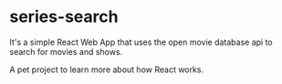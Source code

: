 # series-search

It's a simple React Web App that uses the open movie database api to search for movies and shows.

A pet project to learn more about how React works.
